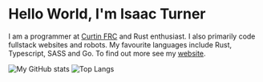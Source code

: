 # Hello World, I'm Isaac Turner 

I am a programmer at [Curtin FRC](https://github.com/CurtinFRC) and Rust enthusiast. I also primarily code fullstack websites and robots. My favourite languages include Rust, Typescript, SASS and Go. To find out more see my [website](https://isaac-t.vercel.app).

![My GitHub stats](https://github-readme-stats-ten-gilt.vercel.app/api?username=spacey-sooty&show_icons=true&theme=tokyonight)
![Top Langs](https://github-readme-stats.vercel.app/api/top-langs/?username=spacey-sooty&hide_progress=true&theme=tokyonight&hide=lua)
